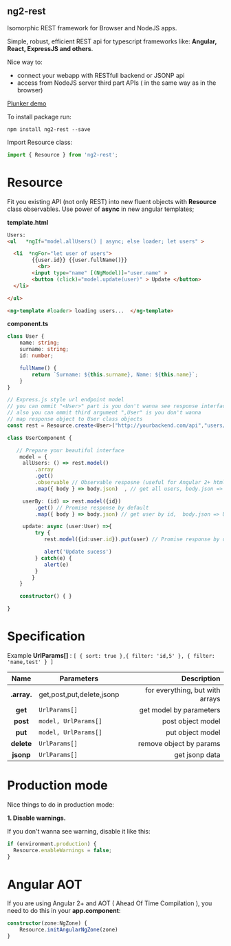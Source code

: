 
## ng2-rest ##


Isomorphic REST framework for Browser and NodeJS apps.

Simple, robust, efficient REST api  for typescript frameworks like:
 **Angular, React, ExpressJS and others**. 

Nice way to:
- connect your webapp with RESTfull backend or JSONP api 
- access from NodeJS server third part APIs ( in the same way as in the browser)

[Plunker demo](http://embed.plnkr.co/mFhAiV/)

To install package run:

    npm install ng2-rest --save

Import Resource class:
```ts
import { Resource } from 'ng2-rest';
```

Resource
========

Fit you existing API (not only REST) into new fluent objects with **Resource** 
 class observables. Use power of **async** in new angular templates;

**template.html**  
```html
Users:
<ul   *ngIf="model.allUsers() | async; else loader; let users" >

  <li  *ngFor="let user of users"> 
  		{{user.id}} {{user.fullName()}} 
		  <br>
		<input type="name" [(NgModel)]="user.name" >
		<button (click)="model.update(user)" > Update </button>
  </li>

</ul>

<ng-template #loader> loading users...  </ng-template>

```
**component.ts**
```ts
class User {
	name: string;
	surname: string;
	id: number;

	fullName() {
		return `Surname: ${this.surname}, Name: ${this.name}`;
	}
}

// Express.js style url endpoint model
// you can ommit "<User>" part is you don't wanna see response interface
// also you can ommit third argument ",User" is you don't wanna
// map response object to User class objects
const rest = Resource.create<User>("http://yourbackend.com/api","users/:id",{'':User} )

class UserComponent {

   // Prepare your beautiful interface
    model = {
	 allUsers: () => rest.model()
		 .array
		 .get()
		 .observable // Observable resposne (useful for Angular 2+ html templates)
		 .map({ body } => body.json)  , // get all users, body.json => User[] 

	 userBy: (id) => rest.model({id})
		 .get() // Promise response by default
		 .map({ body } => body.json) // get user by id,  body.json => User

	 update: async (user:User) =>{
		 try {
			rest.model({id:user.id}).put(user) // Promise response by default

			alert('Update sucess')
		 } catch(e) {
			alert(e)
		 }	
	 	}
    }

	constructor() { }

}
```

Specification
============
Example **UrlParams[]** :
 `[ { sort: true },{ filter: 'id,5' }, { filter: 'name,test' } ]` 
 
 
| Name | Parameters  | Description |
| :---: | --- | ---: |
| **.array.** | get,post,put,delete,jsonp |  for everything, but with arrays |
| **get** | `UrlParams[] ` |   get model by parameters  |
| **post** | `model, UrlParams[] ` |   post object model  |
| **put** | `model, UrlParams[]` |   put object model |
| **delete** | `UrlParams[]` |   remove object by params |
| **jsonp** | `UrlParams[]` |   get jsonp data |



Production mode
===
Nice things to do in production mode:

**1. Disable warnings.**

If you don't wanna see warning, disable it like this:
```ts
if (environment.production) {
  Resource.enableWarnings = false;
}
```

# Angular AOT
If you are using Angular 2+ and AOT ( Ahead Of Time Compilation ),
 you need to do this in your **app.component**:
```ts
constructor(zone:NgZone) {
    Resource.initAngularNgZone(zone)
}
```
